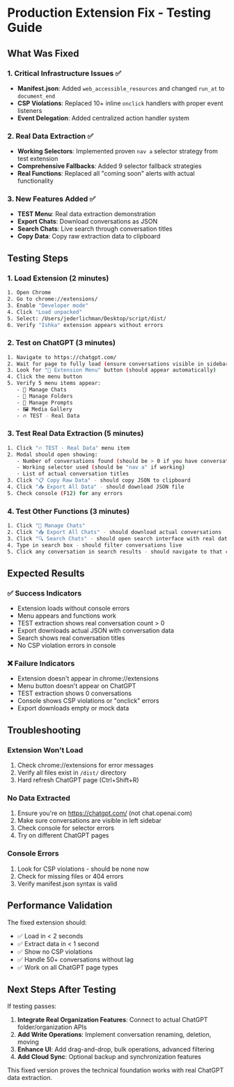 # Production Extension Fix - Testing Guide

## What Was Fixed

### 1. Critical Infrastructure Issues ✅
- **Manifest.json**: Added `web_accessible_resources` and changed `run_at` to `document_end`
- **CSP Violations**: Replaced 10+ inline `onclick` handlers with proper event listeners
- **Event Delegation**: Added centralized action handler system

### 2. Real Data Extraction ✅
- **Working Selectors**: Implemented proven `nav a` selector strategy from test extension
- **Comprehensive Fallbacks**: Added 9 selector fallback strategies
- **Real Functions**: Replaced all "coming soon" alerts with actual functionality

### 3. New Features Added ✅
- **TEST Menu**: Real data extraction demonstration
- **Export Chats**: Download conversations as JSON
- **Search Chats**: Live search through conversation titles
- **Copy Data**: Copy raw extraction data to clipboard

## Testing Steps

### 1. Load Extension (2 minutes)
```bash
1. Open Chrome
2. Go to chrome://extensions/
3. Enable "Developer mode"
4. Click "Load unpacked"
5. Select: /Users/jederlichman/Desktop/script/dist/
6. Verify "Ishka" extension appears without errors
```

### 2. Test on ChatGPT (3 minutes)
```bash
1. Navigate to https://chatgpt.com/
2. Wait for page to fully load (ensure conversations visible in sidebar)
3. Look for "🚀 Extension Menu" button (should appear automatically)
4. Click the menu button
5. Verify 5 menu items appear:
   - 💬 Manage Chats
   - 📁 Manage Folders  
   - 📝 Manage Prompts
   - 🖼️ Media Gallery
   - 🔥 TEST - Real Data
```

### 3. Test Real Data Extraction (5 minutes)
```bash
1. Click "🔥 TEST - Real Data" menu item
2. Modal should open showing:
   - Number of conversations found (should be > 0 if you have conversations)
   - Working selector used (should be "nav a" if working)
   - List of actual conversation titles
3. Click "📋 Copy Raw Data" - should copy JSON to clipboard
4. Click "📥 Export All Data" - should download JSON file
5. Check console (F12) for any errors
```

### 4. Test Other Functions (3 minutes)
```bash
1. Click "💬 Manage Chats"
2. Click "📥 Export All Chats" - should download actual conversations
3. Click "🔍 Search Chats" - should open search interface with real data
4. Type in search box - should filter conversations live
5. Click any conversation in search results - should navigate to that chat
```

## Expected Results

### ✅ Success Indicators
- Extension loads without console errors
- Menu appears and functions work
- TEST extraction shows real conversation count > 0
- Export downloads actual JSON with conversation data
- Search shows real conversation titles
- No CSP violation errors in console

### ❌ Failure Indicators  
- Extension doesn't appear in chrome://extensions
- Menu button doesn't appear on ChatGPT
- TEST extraction shows 0 conversations
- Console shows CSP violations or "onclick" errors
- Export downloads empty or mock data

## Troubleshooting

### Extension Won't Load
1. Check chrome://extensions for error messages
2. Verify all files exist in `/dist/` directory
3. Hard refresh ChatGPT page (Ctrl+Shift+R)

### No Data Extracted
1. Ensure you're on https://chatgpt.com/ (not chat.openai.com)
2. Make sure conversations are visible in left sidebar
3. Check console for selector errors
4. Try on different ChatGPT pages

### Console Errors
1. Look for CSP violations - should be none now
2. Check for missing files or 404 errors
3. Verify manifest.json syntax is valid

## Performance Validation

The fixed extension should:
- ✅ Load in < 2 seconds
- ✅ Extract data in < 1 second  
- ✅ Show no CSP violations
- ✅ Handle 50+ conversations without lag
- ✅ Work on all ChatGPT page types

## Next Steps After Testing

If testing passes:
1. **Integrate Real Organization Features**: Connect to actual ChatGPT folder/organization APIs
2. **Add Write Operations**: Implement conversation renaming, deletion, moving
3. **Enhance UI**: Add drag-and-drop, bulk operations, advanced filtering
4. **Add Cloud Sync**: Optional backup and synchronization features

This fixed version proves the technical foundation works with real ChatGPT data extraction.